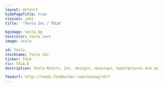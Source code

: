 ```yaml
---
layout: default
hidePageTitle: true
classes: jobs
title:  "Tesla Inc / TSLA"

bgimage: tesla_bg
textcolor: tesla_text
image: tesla

id: Tesla
stockname: Tesla Inc
ticker: TSLA
ric: TSLA.O
description: Tesla Motors, Inc. designs, develops, manufactures and sells electric vehicles and advanced electric vehicle powertrain components. Tesla owns its sales and service centers and Supercharger stations. In addition to the Company’s own vehicles, it designs, develops, manufactures, and sells advanced electric vehicle powertrain components to other automotive manufacturers.

feedurl: http://feeds.feedburner.com/nasdaq/tOrT
---
```


